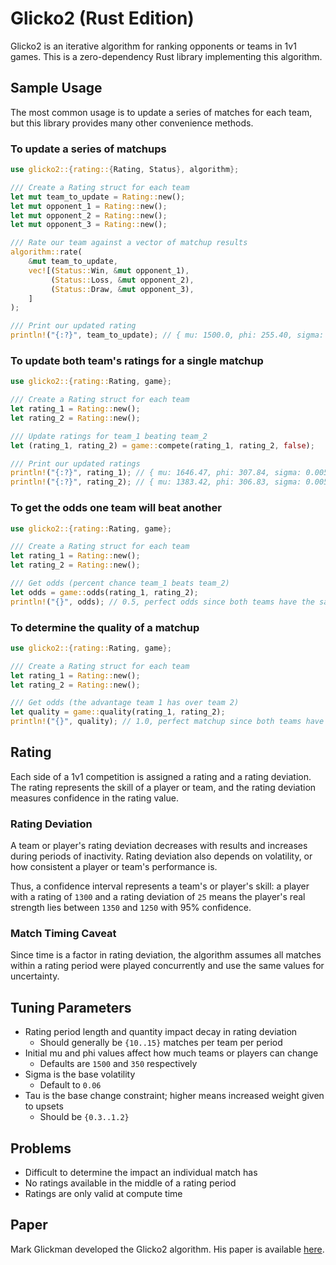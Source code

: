 # Glicko2 (Rust Edition)

Glicko2 is an iterative algorithm for ranking opponents or teams in 1v1 games. This is a zero-dependency Rust library implementing this algorithm.

## Sample Usage

The most common usage is to update a series of matches for each team, but this library provides many other convenience methods.

### To update a series of matchups

```rust
use glicko2::{rating::{Rating, Status}, algorithm};

/// Create a Rating struct for each team
let mut team_to_update = Rating::new();
let mut opponent_1 = Rating::new();
let mut opponent_2 = Rating::new();
let mut opponent_3 = Rating::new();

/// Rate our team against a vector of matchup results
algorithm::rate(
    &mut team_to_update,
    vec![(Status::Win, &mut opponent_1),
         (Status::Loss, &mut opponent_2),
         (Status::Draw, &mut opponent_3),
    ]
);

/// Print our updated rating
println!("{:?}", team_to_update); // { mu: 1500.0, phi: 255.40, sigma: 0.0059, is_scaled: false }
```

### To update both team's ratings for a single matchup

```rust
use glicko2::{rating::Rating, game};

/// Create a Rating struct for each team
let rating_1 = Rating::new();
let rating_2 = Rating::new();

/// Update ratings for team_1 beating team_2
let (rating_1, rating_2) = game::compete(rating_1, rating_2, false);

/// Print our updated ratings
println!("{:?}", rating_1); // { mu: 1646.47, phi: 307.84, sigma: 0.0059, is_scaled: false }
println!("{:?}", rating_2); // { mu: 1383.42, phi: 306.83, sigma: 0.0059, is_scaled: false }
```

### To get the odds one team will beat another

```rust
use glicko2::{rating::Rating, game};

/// Create a Rating struct for each team
let rating_1 = Rating::new();
let rating_2 = Rating::new();

/// Get odds (percent chance team_1 beats team_2)
let odds = game::odds(rating_1, rating_2);
println!("{}", odds); // 0.5, perfect odds since both teams have the same rating
```

### To determine the quality of a matchup

```rust
use glicko2::{rating::Rating, game};

/// Create a Rating struct for each team
let rating_1 = Rating::new();
let rating_2 = Rating::new();

/// Get odds (the advantage team 1 has over team 2)
let quality = game::quality(rating_1, rating_2);
println!("{}", quality); // 1.0, perfect matchup since both teams have the same rating
```

## Rating

Each side of a 1v1 competition is assigned a rating and a rating deviation. The rating represents the skill of a player or team, and the rating deviation measures confidence in the rating value.

### Rating Deviation

A team or player's rating deviation decreases with results and increases during periods of inactivity. Rating deviation also depends on volatility, or how consistent a player or team's performance is.

Thus, a confidence interval represents a team's or player's skill: a player with a rating of `1300` and a rating deviation of `25` means the player's real strength lies between `1350` and `1250` with 95% confidence.

### Match Timing Caveat

Since time is a factor in rating deviation, the algorithm assumes all matches within a rating period were played concurrently and use the same values for uncertainty.

## Tuning Parameters

- Rating period length and quantity impact decay in rating deviation
  - Should generally be `{10..15}` matches per team per period
- Initial mu and phi values affect how much teams or players can change
  - Defaults are `1500` and `350` respectively
- Sigma is the base volatility
  - Default to `0.06`
- Tau is the base change constraint; higher means increased weight given to upsets
  - Should be `{0.3..1.2}`

## Problems

- Difficult to determine the impact an individual match has
- No ratings available in the middle of a rating period
- Ratings are only valid at compute time

## Paper

Mark Glickman developed the Glicko2 algorithm. His paper is available [here](http://www.glicko.net/glicko/glicko2.pdf).
